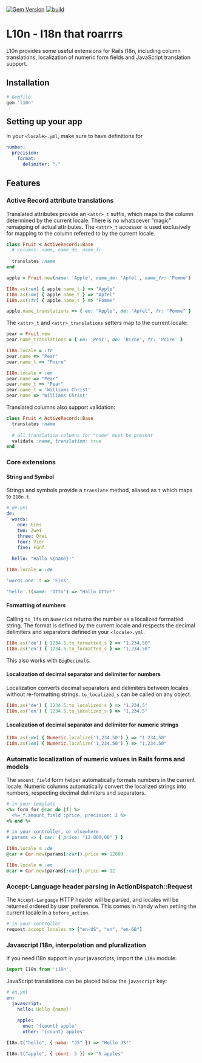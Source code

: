 [![Gem Version](https://badge.fury.io/rb/l10n.png)](http://badge.fury.io/rb/l10n)
[![build](https://github.com/mtgrosser/l10n/actions/workflows/build.yml/badge.svg)](https://github.com/mtgrosser/l10n/actions/workflows/build.yml)

# L10n - I18n that roarrrs

L10n provides some useful extensions for Rails I18n, including column translations,
localization of numeric form fields and JavaScript translation support.

## Installation

```ruby
# Gemfile
gem 'l10n'
```

## Setting up your app

In your `<locale>.yml`, make sure to have definitions for 

```yaml
number:
  precision:
    format:
      delimiter: "."
```

## Features

### Active Record attribute translations

Translated attributes provide an `<attr>_t` suffix, which maps to the column determined by the current locale. There is no whatsoever "magic" remapping of actual attributes. The `<attr>_t` accessor is used exclusively for mapping to the column referred to by the current locale.

```ruby
class Fruit < ActiveRecord::Base
  # columns: name, name_de, name_fr
  
  translates :name
end

apple = Fruit.new(name: 'Apple', name_de: 'Apfel', name_fr: 'Pomme')

I18n.as(:en) { apple.name_t } => "Apple"
I18n.as(:de) { apple.name_t } => "Apfel"
I18n.as(:fr) { apple.name_t } => "Pomme"

apple.name_translations => { en: "Apple", de: "Apfel", fr: "Pomme" }
```

The `<attr>_t` and `<attr>_translations` setters map to the current locale:
```ruby
pear = Fruit.new
pear.name_translations = { en: 'Pear', de: 'Birne', fr: 'Poire' }

I18n.locale = :fr
pear.name => "Pear"
pear.name_t => "Poire"

I18n.locale = :en
pear.name => "Pear"
pear.name_t => "Pear"
pear.name_t = 'Williams Christ'
pear.name => "Williams Christ"
```

Translated columns also support validation:
```ruby
class Fruit < ActiveRecord::Base
  translates :name
  
  # all translation columns for "name" must be present
  validate :name, translation: true
end
```

### Core extensions

#### String and Symbol

Strings and symbols provide a `translate` method, aliased as `t` which maps to `I18n.t`.

```yaml
# de.yml
de:
  words:
    one: Eins
    two: Zwei
    three: Drei
    four: Vier
    five: Fünf
    
  hello: "Hallo %{name}!"
```

```ruby
I18n.locale = :de

'words.one'.t => 'Eins'

'hello'.t(name: 'Otto') => "Hallo Otto!"
```

#### Formatting of numbers

Calling `to_lfs` on `Numeric`s returns the number as a localized formatted string.
The format is defined by the current locale and respects the decimal delimiters
and separators defined in your `<locale>.yml`.

```ruby
I18n.as('de') { 1234.5.to_formatted_s } => "1.234,50"
I18n.as('en') { 1234.5.to_formatted_s } => "1,234.50"
```

This also works with `BigDecimal`s.

#### Localization of decimal separator and delimiter for numbers

Localization converts decimal separators and delimiters between locales without
re-formatting strings. `to_localized_s` can be called on any object.

```ruby
I18n.as('de') { 1234.5.to_localized_s } => "1.234,5"
I18n.as('en') { 1234.5.to_localized_s } => "1,234.5"
```

#### Localization of decimal separator and delimiter for numeric strings

```ruby
I18n.as(:de) { Numeric.localize('1,234.50') } => "1.234,50"
I18n.as(:en) { Numeric.localize('1,234.50') } => "1,234.50"
```

### Automatic localization of numeric values in Rails forms and models

The `amount_field` form helper automatically formats numbers in the current locale.
Numeric columns automatically convert the localized strings into numbers,
respecting decimal delimiters and separators.

```ruby
# in your template
<%= form_for @car do |f| %>
  <%= f.amount_field :price, precision: 2 %>
<% end %>

# in your controller, or elsewhere
# params => { car: { price: "12.000,00" } }

I18n.locale = :de
@car = Car.new(params[:car]).price => 12000

I18n.locale = :en
@car = Car.new(params[:car]).price => 12
```

### Accept-Language header parsing in ActionDispatch::Request

The `Accept-Language` HTTP header will be parsed, and locales will be returned ordered
by user preference. This comes in handy when setting the current locale in a `before_action`.

```ruby
# in your controller
request.accept_locales => ["en-US", "en", "en-GB"]
```

### Javascript I18n, interpolation and pluralization

If you need I18n support in your javascripts, import the `i18n` module:

```javascript
import I18n from 'i18n';
```

JavaScript translations can be placed below the `javascript` key:

```yaml
# en.yml
en:
  javascript:
    hello: Hello {name}!
    
    apple:
      one: '{count} apple'
      other: '{count} apples'
```


```javascript
I18n.t("hello", { name: "JS" }) => "Hello JS!"

I18n.t("apple", { count: 5 }) => "5 apples"
```
